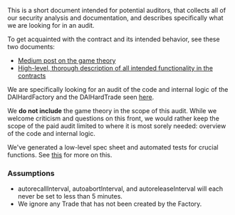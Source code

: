This is a short document intended for potential auditors, that collects all of our security analysis and documentation, and describes specifically what we are looking for in an audit.

To get acquainted with the contract and its intended behavior, see these two documents:
- [Medium post on the game theory](https://medium.com/@coinop.logan/daihard-game-theory-21a456ef224e)
- [High-level, thorough description of all intended functionality in the contracts](high_level_feature_spec.md)

We are specifically looking for an audit of the code and internal logic of the DAIHardFactory and the DAIHardTrade seen [here](https://github.com/burnable-tech/DAIHard/blob/33b5e15163001f0a5b75244308c915d5d5c7eaf4/solidity/DAIHard.sol).

We **do not include** the game theory in the scope of this audit. While we welcome criticism and questions on this front, we would rather keep the scope of the paid audit limited to where it is most sorely needed: overview of the code and internal logic.

We've generated a low-level spec sheet and automated tests for crucial functions. See [this](spec_sheet_and_tests.md) for more on this.

### Assumptions

- autorecallInterval, autoabortInterval, and autoreleaseInterval will each never be set to less than 5 minutes.
- We ignore any Trade that has not been created by the Factory.